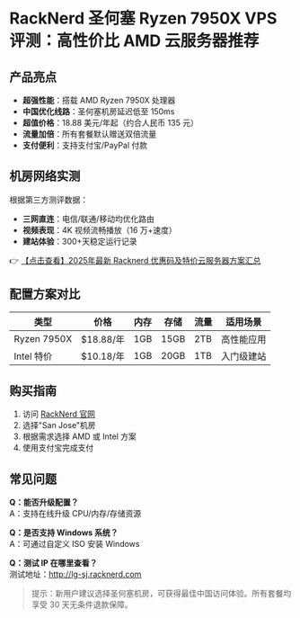 # RackNerd 圣何塞 Ryzen 7950X VPS 评测：高性价比 AMD 云服务器推荐

## 产品亮点
- **超强性能**：搭载 AMD Ryzen 7950X 处理器
- **中国优化线路**：圣何塞机房延迟低至 150ms
- **超值价格**：18.88 美元/年起（约合人民币 135 元）
- **流量加倍**：所有套餐默认赠送双倍流量
- **支付便利**：支持支付宝/PayPal 付款

## 机房网络实测
根据第三方测评数据：
- **三网直连**：电信/联通/移动均优化路由
- **视频表现**：4K 视频流畅播放（16 万+速度）
- **建站体验**：300+天稳定运行记录

👉 [【点击查看】2025年最新 Racknerd 优惠码及特价云服务器方案汇总](https://bit.ly/Rack_Nerd)

## 配置方案对比
| 类型       | 价格      | 内存 | 存储 | 流量 | 适用场景       |
|------------|-----------|------|------|------|----------------|
| Ryzen 7950X | $18.88/年 | 1GB  | 15GB | 2TB  | 高性能应用     |
| Intel 特价  | $10.18/年 | 1GB  | 20GB | 1TB  | 入门级建站     |

## 购买指南
1. 访问 [RackNerd 官网](https://bit.ly/Rack_Nerd)
2. 选择"San Jose"机房
3. 根据需求选择 AMD 或 Intel 方案
4. 使用支付宝完成支付

## 常见问题
**Q：能否升级配置？**  
A：支持在线升级 CPU/内存/存储资源

**Q：是否支持 Windows 系统？**  
A：可通过自定义 ISO 安装 Windows

**Q：测试 IP 在哪里查看？**  
测试地址：http://lg-sj.racknerd.com

> 提示：新用户建议选择圣何塞机房，可获得最佳中国访问体验。所有套餐均享受 30 天无条件退款保障。